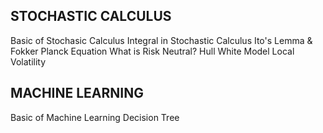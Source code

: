 ## STOCHASTIC CALCULUS
Basic of Stochasic Calculus
Integral in Stochastic Calculus
Ito's Lemma  &  Fokker Planck Equation
What is Risk Neutral?
Hull White Model
Local Volatility

## MACHINE LEARNING
Basic of Machine Learning
Decision Tree